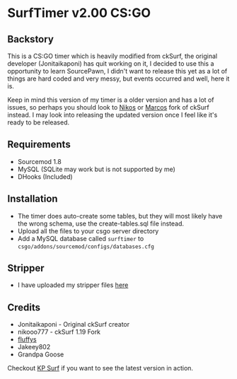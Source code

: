 # SurfTimer v2.00 CS:GO

## Backstory

This is a CS:GO timer which is heavily modified from ckSurf, the original developer (Jonitaikaponi) has quit working on it, I decided to use this a opportunity to learn SourcePawn, I didn't want to release this yet as a lot of things are hard coded and very messy, but events occurred and well, here it is.

Keep in mind this version of my timer is a older version and has a lot of issues, so perhaps you should look to <a href="https://github.com/nikooo777/ckSurf">Nikos</a> or <a href="https://github.com/marcowmadeira/ckSurf">Marcos</a> fork of ckSurf instead. I may look into releasing the updated version once I feel like it's ready to be released.

## Requirements

* Sourcemod 1.8
* MySQL (SQLite may work but is not supported by me)
* DHooks (Included)

## Installation

* The timer does auto-create some tables, but they will most likely have the wrong schema, use the create-tables.sql file instead.
* Upload all the files to your csgo server directory
* Add a MySQL database called `surftimer` to `csgo/addons/sourcemod/configs/databases.cfg`

## Stripper
* I have uploaded my stripper files <a href="https://github.com/fluffyst/skillsurf-csgo">here</a>

## Credits

* Jonitaikaponi - Original ckSurf creator
* nikooo777 - ckSurf 1.19 Fork
* <a href="http://steamcommunity.com/id/fluffystko/">fluffys</a>
* Jakeey802
* Grandpa Goose

Checkout <a href="http://kpsurf.xyz">KP Surf</a> if you want to see the latest version in action.
